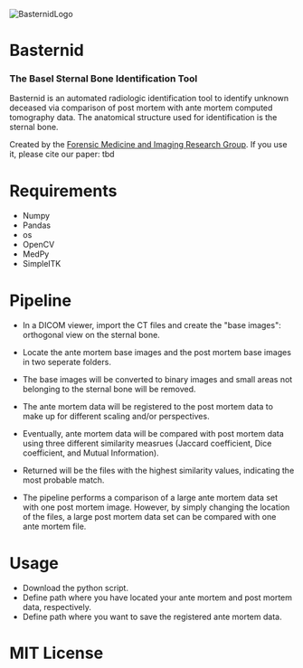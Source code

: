 ![BasternidLogo](https://user-images.githubusercontent.com/114567200/204021043-cf59ebdd-eda6-4304-98e7-422f575fe94a.svg)

# Basternid
### The Basel Sternal Bone Identification Tool

Basternid is an automated radiologic identification tool to identify unknown deceased via comparison of post mortem with ante mortem computed tomography data. 
The anatomical structure used for identification is the sternal bone.

Created by the [Forensic Medicine and Imaging Research Group](https://dbe.unibas.ch/en/research/imaging-modelling-diagnosis/forensic-medicine-imaging-research-group/).
If you use it, please cite our paper: tbd

# Requirements
+ Numpy
+ Pandas
+ os
+ OpenCV
+ MedPy
+ SimpleITK

# Pipeline
+ In a DICOM viewer, import the CT files and create the "base images": orthogonal view on the sternal bone.
+ Locate the ante mortem base images and the post mortem base images in two seperate folders.
+ The base images will be converted to binary images and small areas not belonging to the sternal bone will be removed.
+ The ante mortem data will be registered to the post mortem data to make up for different scaling and/or perspectives.
+ Eventually, ante mortem data will be compared with post mortem data using three different similarity measrues (Jaccard coefficient, Dice coefficient, and Mutual Information).
+ Returned will be the files with the highest similarity values, indicating the most probable match.

+ The pipeline performs a comparison of a large ante mortem data set with one post mortem image. However, by simply changing the location of the files, a large post mortem 
data set can be compared with one ante mortem file.


# Usage
+ Download the python script.
+ Define path where you have located your ante mortem and post mortem data, respectively. 
+ Define path where you want to save the registered ante mortem data.

# MIT License
